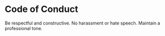# Code of Conduct
Be respectful and constructive. No harassment or hate speech. Maintain a professional tone. 
